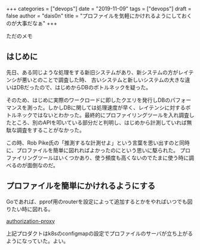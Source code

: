 +++
categories = ["devops"]
date = "2019-11-09"
tags = ["devops"]
draft = false
author = "dais0n"
title = "プロファイルを気軽にかけれるようにしておくのが大事だなぁ"
+++

ただのメモ

## はじめに
先日、ある同じような処理をする新旧システムがあり、新システムの方がレイテンシが悪いとのことで調査した時、 古いシステムと新しいシステムの大きな違いはDBだったので、はじめからDBのボトルネックを疑った。

そのため、はじめに実際のワークロードに即したクエリを発行しDBのパフォーマンスを測った。しかしDBに関しては処理速度が早く、レイテンシに対するボトルネックではないとわかった。最終的にプロファイリングツールを入れ調査したところ、別のAPIを叩いている部分だと判明し、はじめから計測していれば無駄な調査をすることがなかった。

この時、Rob Pike氏の「推測するな計測せよ」という言葉を思い出すのと同時に、プロファイルを簡単に図れればよかったのにという思いに駆られた。 プロファイリングツールはいくつかあり、使う頻度も高くないのでたまに使う時に調べるのが面倒なのだ。

## プロファイルを簡単にかけれるようにする
Goであれば、pprof用のrouterを設定によって追加するとかをやればいつでも図りたい時に図れる。

[authorization-proxy](https://github.com/yahoojapan/authorization-proxy/blob/master/doc/debug.md#profiling)

上記プロダクトはk8sのconfigmapの設定でプロファイルのサーバが立ち上がるようになっていた。よい。
